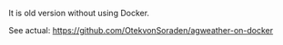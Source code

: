 It is old version without using Docker.

See actual: https://github.com/OtekvonSoraden/agweather-on-docker
